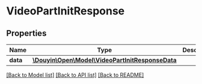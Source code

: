 # VideoPartInitResponse

## Properties
Name | Type | Description | Notes
------------ | ------------- | ------------- | -------------
**data** | [**\Douyin\Open\Model\VideoPartInitResponseData**](VideoPartInitResponseData.md) |  | [optional] 

[[Back to Model list]](../../README.md#documentation-for-models) [[Back to API list]](../../README.md#documentation-for-api-endpoints) [[Back to README]](../../README.md)

